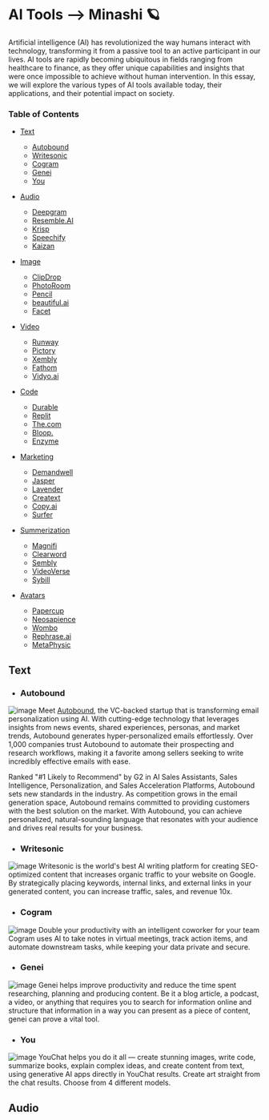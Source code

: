 # AI Tools --> Minashi 🪐
Artificial intelligence (AI) has revolutionized the way humans interact with technology, transforming it from a passive tool to an active participant in our lives. AI tools are rapidly becoming ubiquitous in fields ranging from healthcare to finance, as they offer unique capabilities and insights that were once impossible to achieve without human intervention. In this essay, we will explore the various types of AI tools available today, their applications, and their potential impact on society.

### Table of Contents


- [Text](#text)
  - [Autobound](#autobound)
  - [Writesonic](#writesonic)
  - [Cogram](#cogram)
  - [Genei](#genei)
  - [You](#you)
  
- [Audio](#audio)
  - [Deepgram](#deepgram)
  - [Resemble.AI](#resemble.ai)
  - [Krisp](#krisp)
  - [Speechify](#speechify)
  - [Kaizan](#kaizan)
  
 - [Image](#image)
   - [ClipDrop](#clipdrop)
   - [PhotoRoom](#photoroom)
   - [Pencil](#pencil)
   - [beautiful.ai](#beautiful.ai)
   - [Facet](#facet)
  
  - [Video](#video)
    - [Runway](#runway)
    - [Pictory](#pictory)
    - [Xembly](#xembly)
    - [Fathom](#fathom)
    - [Vidyo.ai](#vidyo.ai)
  
  - [Code](#code)
    - [Durable](#durable)
    - [Replit](#replit)
    - [The.com](#the.com)
    - [Bloop.](#bloop.)
    - [Enzyme](#enzyme)
  
  - [Marketing](#marketing)
    - [Demandwell](#demandwell)
    - [Jasper](#jasper)
    - [Lavender](#lavender)
    - [Creatext](#creatext)
    - [Copy.ai](#copy.ai)
    - [Surfer](#surfer)
  
  - [Summerization](#summerization)
    - [Magnifi](#magnifi)
    - [Clearword](#clearword)
    - [Sembly](#sembly)
    - [VideoVerse](#videoverse)
    - [Sybill](#sybill)
    
  - [Avatars](#avatars)
    - [Papercup](#papercup)
    - [Neosapience](#neosapience)
    - [Wombo](#wombo)
    - [Rephrase.ai](#rephrase.ai)
    - [MetaPhysic](#metaphysic)
    
  ## Text
  
  - ### Autobound
  ![image](https://user-images.githubusercontent.com/78617923/231533683-95f76a38-2fac-4c9d-818e-0154a9a8b5de.png)
Meet [Autobound](https://www.autobound.ai), the VC-backed startup that is transforming email personalization using AI. With cutting-edge technology that leverages insights from news events, shared experiences, personas, and market trends, Autobound generates hyper-personalized emails effortlessly. Over 1,000 companies trust Autobound to automate their prospecting and research workflows, making it a favorite among sellers seeking to write incredibly effective emails with ease.

Ranked "#1 Likely to Recommend" by G2 in AI Sales Assistants, Sales Intelligence, Personalization, and Sales Acceleration Platforms, Autobound sets new standards in the industry. As competition grows in the email generation space, Autobound remains committed to providing customers with the best solution on the market. With Autobound, you can achieve personalized, natural-sounding language that resonates with your audience and drives real results for your business.

  - ### Writesonic
  ![image](https://user-images.githubusercontent.com/78617923/231536492-9cc321ee-f206-45b3-bb90-0010f3218f93.png)
Writesonic is the world's best AI writing platform for creating SEO-optimized content that increases organic traffic to your website on Google. By strategically placing keywords, internal links, and external links in your generated content, you can increase traffic, sales, and revenue 10x.

  - ### Cogram
  ![image](https://user-images.githubusercontent.com/78617923/231537895-46f61354-6048-491a-a7c3-f76e50e7668e.png)
Double your productivity with an intelligent coworker for your team
Cogram uses AI to take notes in virtual meetings, track action items, and automate downstream tasks, while keeping your data private and secure.

  - ### Genei
  ![image](https://user-images.githubusercontent.com/78617923/231539046-731b17af-110c-4d82-86fd-19c9dd8c8eef.png)
Genei helps improve productivity and reduce the time spent researching, planning and producing content.
Be it a blog article, a podcast, a video, or anything that requires you to search for information online and structure that information in a way you can present as a piece of content, genei can prove a vital tool.

  - ### You
  ![image](https://user-images.githubusercontent.com/78617923/231539556-06b9b737-f1a0-4e42-a59b-0477a028f577.png)
YouChat helps you do it all — create stunning images, write code, summarize books, explain complex ideas, and create content from text, using generative AI apps directly in YouChat results.
Create art straight from the chat results. Choose from 4 different models.

  ## Audio
  
